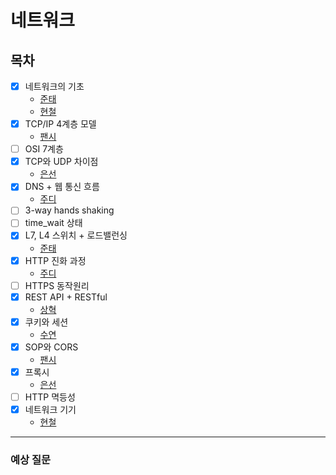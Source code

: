 # 네트워크

## 목차

- [x] 네트워크의 기초
    - [준태](https://github.com/Fancy96/CS_Study/blob/main/Network/01_What_Is_Bandwidth.md)
    - [현철](https://github.com/Fancy96/CS_Study/blob/main/Network/네트워크%20기초/네트워크%20기초.md)
- [x] TCP/IP 4계층 모델
    - [팬시](https://github.com/Fancy96/CS_Study/blob/main/Network/TCP-IP-4%EA%B3%84%EC%B8%B5-%EB%AA%A8%EB%8D%B8-%ED%8C%AC%EC%8B%9C.md)
- [ ] OSI 7계층
- [x] TCP와 UDP 차이점
    - [은선](https://github.com/Fancy96/CS_Study/blob/main/Network/TCP_and_UDP.md)
- [x] DNS + 웹 통신 흐름
    - [주디](https://github.com/Fancy96/CS_Study/blob/main/Network/DNS_and_Network-flow.md)
- [ ] 3-way hands shaking
- [ ] time_wait 상태
- [x] L7, L4 스위치 + 로드밸런싱
    - [준태](https://github.com/Fancy96/CS_Study/blob/main/Network/L4:L7_switch_and_load_balancing.md)
- [x] HTTP 진화 과정 
    - [주디](https://github.com/Fancy96/CS_Study/blob/main/Network/HTTP.md)
- [ ] HTTPS 동작원리
- [x] REST API + RESTful
    - [상혁](https://github.com/Fancy96/CS_Study/blob/main/Network/REST_API_RESTful_%EC%9D%B4%EC%83%81%ED%98%81.md)
- [x] 쿠키와 세션 
    - [수연](https://github.com/Fancy96/CS_Study/blob/main/Network/Cookie_Session.md)
- [x] SOP와 CORS 
    - [팬시](https://github.com/Fancy96/CS_Study/blob/main/Network/SOP_And_CORS.md)
- [x] 프록시
    - [은선](https://github.com/Fancy96/CS_Study/blob/main/Network/Proxy_Server.md)
- [ ] HTTP 멱등성
- [x] 네트워크 기기
    - [현철](https://github.com/Fancy96/CS_Study/blob/main/Network/network_devices.md)

---

### 예상 질문
